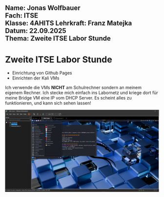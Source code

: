 Name:        Jonas Wolfbauer  
Fach:        ITSE  
Klasse:      4AHITS
Lehrkraft:   Franz Matejka  
Datum:       22.09.2025  
Thema:       Zweite ITSE Labor Stunde  
---

# Zweite ITSE Labor Stunde
- Einrichtung von Github Pages
- Einrichten der Kali VMs

Ich verwende die VMs **NICHT** am Schulrechner sondern an meinem eigenem Rechner.
Ich stecke mich einfach ins Labornetz und kriege dort für meine Bridge VM eine IP vom DHCP Server.
Es scheint alles zu funktionieren, und kann sich sehen lassen!


![Kali](https://github.com/JonasWolfbauer/4AHITS_ITSE_Wolfbauer/blob/main/Berichte/Figures/Kali.PNG?raw=true)
